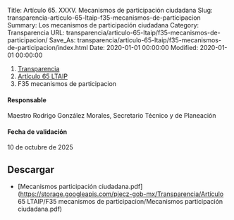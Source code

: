Title: Artículo 65. XXXV. Mecanismos de participación ciudadana
Slug: transparencia-articulo-65-ltaip-f35-mecanismos-de-participacion
Summary: Los mecanismos de participación ciudadana
Category: Transparencia
URL: transparencia/articulo-65-ltaip/f35-mecanismos-de-participacion/
Save_As: transparencia/articulo-65-ltaip/f35-mecanismos-de-participacion/index.html
Date: 2020-01-01 00:00:00
Modified: 2020-01-01 00:00:00


<nav aria-label="breadcrumb">
<ol class="breadcrumb">
<li class="breadcrumb-item"><a href="../../">Transparencia</a></li>
<li class="breadcrumb-item"><a href="../">Artículo 65 LTAIP</a></li>
<li class="breadcrumb-item active" aria-current="page">F35 mecanismos de participacion</li>
</ol>
</nav>



#### Responsable

Maestro Rodrigo González Morales, Secretario Técnico y de Planeación


#### Fecha de validación

10 de octubre de 2025


## Descargar

- [Mecanismos participación ciudadana.pdf](https://storage.googleapis.com/pjecz-gob-mx/Transparencia/Artículo 65 LTAIP/F35 mecanismos de participacion/Mecanismos participación ciudadana.pdf)
